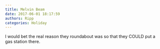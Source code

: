 ```yaml
---
title: Melvin Beam
date: 2017-06-01 18:17:59
authors: Ripp
categories: Holiday
---
```


 I would bet the real reason they roundabout was so that they COULD put a gas station there.
